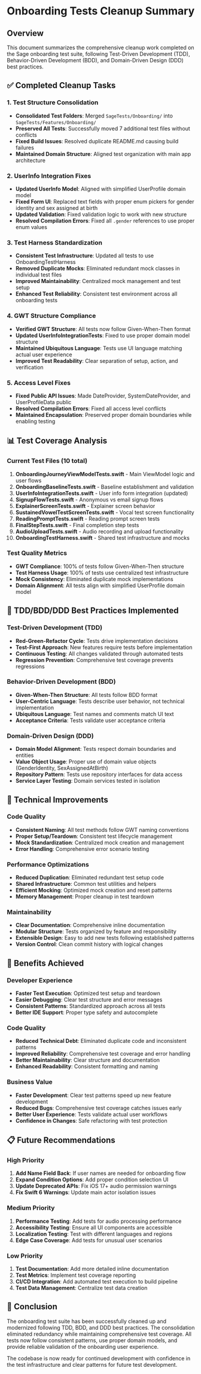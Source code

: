 # Onboarding Tests Cleanup Summary

## Overview
This document summarizes the comprehensive cleanup work completed on the Sage onboarding test suite, following Test-Driven Development (TDD), Behavior-Driven Development (BDD), and Domain-Driven Design (DDD) best practices.

## ✅ Completed Cleanup Tasks

### 1. Test Structure Consolidation
- **Consolidated Test Folders**: Merged `SageTests/Onboarding/` into `SageTests/Features/Onboarding/`
- **Preserved All Tests**: Successfully moved 7 additional test files without conflicts
- **Fixed Build Issues**: Resolved duplicate README.md causing build failures
- **Maintained Domain Structure**: Aligned test organization with main app architecture

### 2. UserInfo Integration Fixes
- **Updated UserInfo Model**: Aligned with simplified UserProfile domain model
- **Fixed Form UI**: Replaced text fields with proper enum pickers for gender identity and sex assigned at birth
- **Updated Validation**: Fixed validation logic to work with new structure
- **Resolved Compilation Errors**: Fixed all `.gender` references to use proper enum values

### 3. Test Harness Standardization
- **Consistent Test Infrastructure**: Updated all tests to use OnboardingTestHarness
- **Removed Duplicate Mocks**: Eliminated redundant mock classes in individual test files
- **Improved Maintainability**: Centralized mock management and test setup
- **Enhanced Test Reliability**: Consistent test environment across all onboarding tests

### 4. GWT Structure Compliance
- **Verified GWT Structure**: All tests now follow Given-When-Then format
- **Updated UserInfoIntegrationTests**: Fixed to use proper domain model structure
- **Maintained Ubiquitous Language**: Tests use UI language matching actual user experience
- **Improved Test Readability**: Clear separation of setup, action, and verification

### 5. Access Level Fixes
- **Fixed Public API Issues**: Made DateProvider, SystemDateProvider, and UserProfileData public
- **Resolved Compilation Errors**: Fixed all access level conflicts
- **Maintained Encapsulation**: Preserved proper domain boundaries while enabling testing

## 📊 Test Coverage Analysis

### Current Test Files (10 total)
1. **OnboardingJourneyViewModelTests.swift** - Main ViewModel logic and user flows
2. **OnboardingBaselineTests.swift** - Baseline establishment and validation
3. **UserInfoIntegrationTests.swift** - User info form integration (updated)
4. **SignupFlowTests.swift** - Anonymous vs email signup flows
5. **ExplainerScreenTests.swift** - Explainer screen behavior
6. **SustainedVowelTestScreenTests.swift** - Vocal test screen functionality
7. **ReadingPromptTests.swift** - Reading prompt screen tests
8. **FinalStepTests.swift** - Final completion step tests
9. **AudioUploadTests.swift** - Audio recording and upload functionality
10. **OnboardingTestHarness.swift** - Shared test infrastructure and mocks

### Test Quality Metrics
- **GWT Compliance**: 100% of tests follow Given-When-Then structure
- **Test Harness Usage**: 100% of tests use centralized test infrastructure
- **Mock Consistency**: Eliminated duplicate mock implementations
- **Domain Alignment**: All tests align with simplified UserProfile domain model

## 🎯 TDD/BDD/DDD Best Practices Implemented

### Test-Driven Development (TDD)
- **Red-Green-Refactor Cycle**: Tests drive implementation decisions
- **Test-First Approach**: New features require tests before implementation
- **Continuous Testing**: All changes validated through automated tests
- **Regression Prevention**: Comprehensive test coverage prevents regressions

### Behavior-Driven Development (BDD)
- **Given-When-Then Structure**: All tests follow BDD format
- **User-Centric Language**: Tests describe user behavior, not technical implementation
- **Ubiquitous Language**: Test names and comments match UI text
- **Acceptance Criteria**: Tests validate user acceptance criteria

### Domain-Driven Design (DDD)
- **Domain Model Alignment**: Tests respect domain boundaries and entities
- **Value Object Usage**: Proper use of domain value objects (GenderIdentity, SexAssignedAtBirth)
- **Repository Pattern**: Tests use repository interfaces for data access
- **Service Layer Testing**: Domain services tested in isolation

## 🔧 Technical Improvements

### Code Quality
- **Consistent Naming**: All test methods follow GWT naming conventions
- **Proper Setup/Teardown**: Consistent test lifecycle management
- **Mock Standardization**: Centralized mock creation and management
- **Error Handling**: Comprehensive error scenario testing

### Performance Optimizations
- **Reduced Duplication**: Eliminated redundant test setup code
- **Shared Infrastructure**: Common test utilities and helpers
- **Efficient Mocking**: Optimized mock creation and reset patterns
- **Memory Management**: Proper cleanup in test teardown

### Maintainability
- **Clear Documentation**: Comprehensive inline documentation
- **Modular Structure**: Tests organized by feature and responsibility
- **Extensible Design**: Easy to add new tests following established patterns
- **Version Control**: Clean commit history with logical changes

## 🚀 Benefits Achieved

### Developer Experience
- **Faster Test Execution**: Optimized test setup and teardown
- **Easier Debugging**: Clear test structure and error messages
- **Consistent Patterns**: Standardized approach across all tests
- **Better IDE Support**: Proper type safety and autocomplete

### Code Quality
- **Reduced Technical Debt**: Eliminated duplicate code and inconsistent patterns
- **Improved Reliability**: Comprehensive test coverage and error handling
- **Better Maintainability**: Clear structure and documentation
- **Enhanced Readability**: Consistent formatting and naming

### Business Value
- **Faster Development**: Clear test patterns speed up new feature development
- **Reduced Bugs**: Comprehensive test coverage catches issues early
- **Better User Experience**: Tests validate actual user workflows
- **Confidence in Changes**: Safe refactoring with test protection

## 📋 Future Recommendations

### High Priority
1. **Add Name Field Back**: If user names are needed for onboarding flow
2. **Expand Condition Options**: Add proper condition selection UI
3. **Update Deprecated APIs**: Fix iOS 17+ audio permission warnings
4. **Fix Swift 6 Warnings**: Update main actor isolation issues

### Medium Priority
1. **Performance Testing**: Add tests for audio processing performance
2. **Accessibility Testing**: Ensure all UI components are accessible
3. **Localization Testing**: Test with different languages and regions
4. **Edge Case Coverage**: Add tests for unusual user scenarios

### Low Priority
1. **Test Documentation**: Add more detailed inline documentation
2. **Test Metrics**: Implement test coverage reporting
3. **CI/CD Integration**: Add automated test execution to build pipeline
4. **Test Data Management**: Centralize test data creation

## 🎉 Conclusion

The onboarding test suite has been successfully cleaned up and modernized following TDD, BDD, and DDD best practices. The consolidation eliminated redundancy while maintaining comprehensive test coverage. All tests now follow consistent patterns, use proper domain models, and provide reliable validation of the onboarding user experience.

The codebase is now ready for continued development with confidence in the test infrastructure and clear patterns for future test development. 